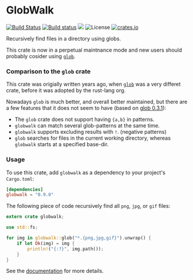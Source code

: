# GlobWalk #

[![Build Status](https://travis-ci.org/Gilnaa/globwalk.svg?branch=master)](https://travis-ci.org/Gilnaa/globwalk)
[![Build status](https://ci.appveyor.com/api/projects/status/81rkf5lcyt1ouh9n/branch/master?svg=true)](https://ci.appveyor.com/project/Gilnaa/globwalk)
[![](https://docs.rs/globwalk/badge.svg)](https://docs.rs/globwalk/)
![License](https://img.shields.io/crates/l/globwalk.svg)
[![crates.io](https://img.shields.io/crates/v/globwalk.svg)](https://crates.io/crates/globwalk)

Recursively find files in a directory using globs.

This crate is now in a perpetual maintnance mode and new users should probably cosider using [`glob`](https://crates.io/crates/glob/).

### Comparison to the `glob` crate ###

This crate was origially written years ago, when [`glob`](https://crates.io/crates/glob/) was a very differet crate,
before it was adopted by the rust-lang org.

Nowadays `glob` is much better, and overall better maintained,
but there are a few features that it does not seem to have (based on [glob 0.3.1](https://docs.rs/glob/0.3.1/src/glob/lib.rs.html#466)):

 - The `glob` crate does not support having `{a,b}` in patterns.
 - `globwalk` can match several glob-patterns at the same time.
 - `globwalk` supports excluding results with `!`. (negative patterns)
 - `glob` searches for files in the current working directory, whereas `globwalk` starts at a specified base-dir.

### Usage ###

To use this crate, add `globwalk` as a dependency to your project's `Cargo.toml`:

```toml
[dependencies]
globwalk = "0.9.0"
```

The following piece of code recursively find all `png`, `jpg`, or `gif` files:

```rust
extern crate globwalk;

use std::fs;

for img in globwalk::glob("*.{png,jpg,gif}").unwrap() {
    if let Ok(img) = img {
        println!("{:?}", img.path());
    }
}
```

See the [documentation](https://docs.rs/globwalk/) for more details.
